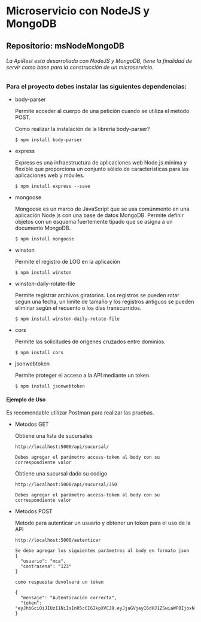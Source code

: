 # Microservicio con NodeJS y MongoDB
## Repositorio: msNodeMongoDB

###### La ApiRest está desarrollada con NodeJS y MongoDB, tiene la finalidad de servir como base para la construcción de un microservicio.

### Para el proyecto debes instalar las siguientes dependencias:

- body-parser
  
  Permite acceder al cuerpo de una petición cuando se utiliza el metodo POST.
  
  Como realizar la instalación de la libreria body-parser?
  ```
  $ npm install body-parser
  ```

- express

  Express es una infraestructura de aplicaciones web Node.js mínima y flexible que proporciona un conjunto sólido de características para las aplicaciones web y móviles.
  ```
  $ npm install express --save
  ```

- mongoose

  Mongoose es un marco de JavaScript que se usa comúnmente en una aplicación Node.js con una base de datos MongoDB.
  Permite definir objetos con un esquema fuertemente tipado que se asigna a un documento MongoDB.
  ```
  $ npm install mongoose
  ```

- winston

  Permite el registro de LOG en la aplicación
  
  ```
  $ npm install winston
  ```
  
- winston-daily-rotate-file

  Permite registrar archivos giratorios. Los registros se pueden rotar según una fecha, un límite de tamaño y los registros   antiguos se pueden eliminar según el recuento o los días transcurridos.

  ```
  $ npm install winston-daily-rotate-file
  ```

- cors

  Permite las solicitudes de origenes cruzados entre dominios.
 
  ```
  $ npm install cors
  ```
 
- jsonwebtoken
 
  Permite proteger el acceso a la API mediante un token.
 
  ```
  $ npm install jsonwebtoken
  ```
 
 
#### Ejemplo de Uso

Es recomendable utilizar Postman para realizar las pruebas.

- Metodos GET


  Obtiene una lista de sucursales 
  ``` 
  http://localhost:5000/api/sucursal/

  Debes agregar el parámetro access-token al body con su correspondiente valor
  ```

  Obtiene una sucursal dado su codigo
  ``` 
  http://localhost:5000/api/sucursal/350

  Debes agregar el parámetro access-token al body con su correspondiente valor
  ```

- Metodos POST

  Metodo para autenticar un usuario y obtener un token para el uso de la API
  ```
  http://localhost:5000/autenticar

  Se debe agregar los siguientes parámetros al body en formato json
  {
    "usuario": "mca",
    "contrasena": "123"
  } 

  como respuesta devolverá un token

  {
    "mensaje": "Autenticación correcta",
    "token": "eyJhbGciOiJIUzI1NiIsInR5cCI6IkpXVCJ9.eyJjaGVjayI6dHJ1ZSwiaWF0IjoxNTkzNDYxOTA1LCJleHAiOjE1OTM0NjMzNDV9.7SHReWejZBOPVU9rNUaqNN0HeHUY2GfokSULVkBj42c"   
  }
  ```
